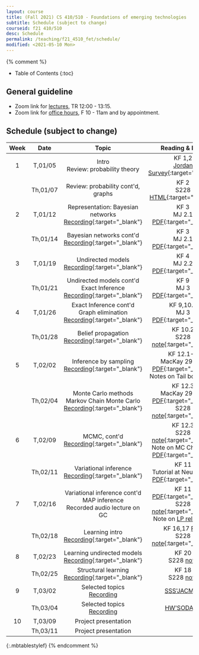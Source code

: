 ```yaml
---
layout: course
title: (Fall 2021) CS 410/510 - Foundations of emerging technologies
subtitle: Schedule (subject to change)
courseid: f21 410/510
desc: Schedule
permalink: /teaching/f21_4510_fet/schedule/
modified: <2021-05-10 Mon>
---
```

{% comment %}
* Table of Contents
{:toc}

## General guideline
* Zoom link for [lectures](https://pdx.zoom.us/j/84402610802?pwd=T1RZOVRaZXpDcmVObktvcmd2b205QT09), TR 12:00 - 13:15. 
* Zoom link for [office hours](https://pdx.zoom.us/j/88237483669?pwd=LzEveUtKVG96ZXRuVVZTWDY2a0Judz09), F 10 - 11am and by appointment.

## Schedule (subject to change)

| Week | Date  | Topic | Reading & Note |
|:-----:| :---------: |:----------:|:-----:|
|1| T,01/05  | Intro <br> Review: probability theory <br>  | KF 1,2 <br> [Jordan Survey](https://projecteuclid.org/euclid.ss/1089808279){:target="_blank"} |
|| Th,01/07 | Review: probability cont'd, graphs | KF 2 <br> S228 [HTML](https://ermongroup.github.io/cs228-notes/preliminaries/probabilityreview/){:target="_blank"} |
|2| T,01/12 |  Representation: Bayesian networks <br> [Recording](https://pdx.zoom.us/rec/share/7gMJi75YUEv1VfmNPLmAoDwI4xrc_rLdbV7LlnnROIDGouhH4e1K0Q0WBmCoCE5u.bf61YsI3rH51VHET){:target="_blank"} | KF 3 <br> MJ 2.1 [PDF](https://people.eecs.berkeley.edu/~jordan/prelims/chapter2.pdf){:target="_blank"} | 
|| Th,01/14 | Bayesian networks cont'd <br> [Recording](https://pdx.zoom.us/rec/share/HJDSO8tAXOZRAD56BCzwMFtxKXP2w8Vii6Az8cv97o5iYTI0s6f64_WqaTeyFUxm.q9ryZ9DNur_09wlO){:target="_blank"} | KF 3 <br> MJ 2.1 [PDF](https://people.eecs.berkeley.edu/~jordan/prelims/chapter2.pdf){:target="_blank"} | 
|3| T,01/19| Undirected models <br> [Recording](https://pdx.zoom.us/rec/share/H1eyFm_apSCwb-TAu5bKaHJkaJlDStH9oyL_SXASIFHHMM75gAygBf5PsPUFAUd1.APk5QM35bFxOuE3Q){:target="_blank"}  | KF 4 <br> MJ 2.2 [PDF](https://people.eecs.berkeley.edu/~jordan/prelims/chapter2.pdf){:target="_blank"} |
|| Th,01/21 | Undirected models cont'd <br> Exact Inference <br> [Recording](https://pdx.zoom.us/rec/share/P8hIMl1GDQGEjPLU2fztyc0VzbkLisFPPkUcNDXz54rUtcIrtLyP6Q6xh5_-tadF.qHTji6plKqvwqyEe){:target="_blank"} | KF 9 <br> MJ 3 [PDF](https://people.eecs.berkeley.edu/~jordan/prelims/chapter3.pdf){:target="_blank"} |
|4| T,01/26 | Exact Inference cont'd <br> Graph elimination [Recording](https://pdx.zoom.us/rec/share/bvxOcWx5wnrheszQTWvVcnLnCqtHpY2nnZ6TkXGe1Dli7rEl3x4R-dR8KAMmgiAZ.qTJpAp9hNnM6rYgT){:target="_blank"} | KF 9,10.2 <br> MJ 3 [PDF](https://people.eecs.berkeley.edu/~jordan/prelims/chapter3.pdf){:target="_blank"} <br> |
|| Th,01/28 | Belief propagation  <br> [Recording](https://pdx.zoom.us/rec/share/F8taxxshuz-_wHJ6eCkkYZ38cp2cxawov-FLQwlo-xokMmCGy6meVHH1AISkr0kj.9hqxyiYq0dXVuu5p){:target="_blank"} | KF 10.2 <br> S228 [note](https://ermongroup.github.io/cs228-notes/inference/jt/){:target="_blank"}|
|5| T,02/02 | Inference by sampling [Recording](https://pdx.zoom.us/rec/share/6e3YhMI0AFMDC7PAYAv9vSzA-BOMP4r9Pax6FUoeGJDc-oCEG-QSudRbCNuyD5FB.5mxctYTvGTXGb3sq){:target="_blank"} | KF 12.1-2 <br> MacKay 29.1-3 [PDF](http://www.inference.phy.cam.ac.uk/itprnn/book.pdf#page=368){:target="_blank"} <br> Notes on Tail bounds [I](https://cs-people.bu.edu/sofya/cs537/Slides/CS537-Lec9.pdf) [II](https://cs-people.bu.edu/sofya/cs537/Slides/CS537-Lec10.pdf) |
|| Th,02/04 | Monte Carlo methods <br> Markov Chain Monte Carlo <br> [Recording](https://pdx.zoom.us/rec/share/lWL-kv8lHLkAr-zmovy0yR8T675snbjRuD2cEzm0gtwJUCiveRg4lDhqxhgg2zXL.NtVdAfMvxn8kA8uq){:target="_blank"} | KF 12.3 <br> MacKay 29.4-6 [PDF](http://www.inference.phy.cam.ac.uk/itprnn/book.pdf#page=368){:target="_blank"} S228 [note](https://ermongroup.github.io/cs228-notes/inference/sampling/){:target="_blank"}|
|6| T,02/09| MCMC, cont'd <br> [Recording](https://pdx.zoom.us/rec/share/gJ2FbgXR4ClTZ-GSazxXFKZMDAGwOLa06ZLc-qJ15jB3YmIL-Uc4pLo5CH-qsptT.mifM6rwbZP2X49pg){:target="_blank"}| KF 12.3 <br> S228 [note](https://ermongroup.github.io/cs228-notes/inference/sampling/){:target="_blank"} <br> Note on MC Chapter 6 [PDF](https://www.cs.princeton.edu/~arora/pubs/toolkit.pdf){:target="_blank"} |
||Th,02/11| Variational inference <br> [Recording](https://pdx.zoom.us/rec/share/ZwFt25Q8L2Ld39uyFu9jK6gXSAOpbKgRn3lEx-GuoE1dDUiKH0-gPgOitXS2yl0r._3xcDa9H4z4NHFH3){:target="_blank"} | KF 11 <br> Tutorial at NeurIPS'16 [PDF](https://media.nips.cc/Conferences/2016/Slides/6199-Slides.pdf){:target="_blank"} |
|7| T,02/16 | Variational inference cont'd <br> MAP inference <br> Recorded audio lecture on GC | KF 11 [PDF](http://www.cs.cmu.edu/~epxing/Class/10708-17/readings/Ch11.pdf){:target="_blank"} <br> S228 [note](https://ermongroup.github.io/cs228-notes/inference/map/){:target="_blank"} <br> Note on [LP relaxation](https://www2.cs.duke.edu/courses/fall15/compsci532/scribe_notes/lec13.pdf) |
|| Th,02/18 | Learning intro <br> [Recording](https://pdx.zoom.us/rec/share/k8axrA6K41FxKltXrZvL1bj8TD7PDpJFCGBNlBfG_YDvNFAehxz1OkzEHSzF_xXt.LL1Z3S_MJnReLVcb){:target="_blank"} | KF 16,17  [PDF](http://www.cs.cmu.edu/~epxing/Class/10708-17/readings/Ch17.1-17.4.pdf) <br> S228 [note](https://ermongroup.github.io/cs228-notes/learning/directed/){:target="_blank"} |
|8| T,02/23 | Learning undirected models  <br> [Recording](https://pdx.zoom.us/rec/share/CoEcqsLWEX8SJb_NqVk391W3mqnxumT1pyo4pemEY4u4MsKB9f0D0D3kLocAwVZD._Z9I1NoxA8Br-2ss){:target="_blank"} | KF 20 <br> S228 [note](https://ermongroup.github.io/cs228-notes/learning/undirected/) |
|| Th,02/25| Structural learning <br> [Recording](){:target="_blank"} | KF 18 <br> S228 [note](https://ermongroup.github.io/cs228-notes/learning/structure/) |
|9| T,03/02 | Selected topics <br> [Recording](https://pdx.zoom.us/rec/share/RUgRSGcg6MPqwQc_dZkXmwRgafZAPpdqIfOPxeAnRO6nHfmwjeIePChNJ03J7Kou.hI-gmGWtaKDHtJlu) | [SSS'JACM09](https://arxiv.org/abs/cs/0612058) |
|| Th,03/04 | Selected topics <br> [Recording](https://pdx.zoom.us/rec/share/81zXTLeiB6lisFDWnBbAYqjhJVH-7l9mdDgUTXnpXVdpIvTXzpyMyi-2-RwHlmGe.F1acgMsP5jywMz9a) | [HW'SODA20](https://epubs.siam.org/doi/abs/10.1137/1.9781611975994.12) |
|10| T,03/09| Project presentation | |
|| Th,03/11| Project presentation | |
{:.mbtablestylef}
{% endcomment %}
